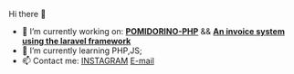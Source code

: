 Hi there 👋

- 🔭 I’m currently working on: <a href="https://github.com/KonradGaik/PIZZA-POMIDORINO-PHP"><b>POMIDORINO-PHP</b></a> && <a href="https://github.com/KonradGaik/invoicesSystem"><b>An invoice system using the laravel framework</b></a> 
- 🌱 I’m currently learning PHP,JS;
- 📫 Contact me: <a href="https://www.instagram.com/konradgaik.pl/">INSTAGRAM</a>
<a href="mailto:konradgaik@icloud.com">E-mail</a>
